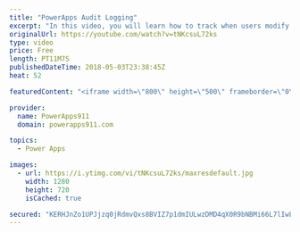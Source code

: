 ```yaml
---
title: "PowerApps Audit Logging"
excerpt: "In this video, you will learn how to track when users modify your data with PowerApps. We do this using the User() and Now() function combined with OnSuccess. Not terribly complicated but an effective solution for tracking that info you need.  Video on the User() function https://www.youtube.com/watch?v=FpXrF5NDZbI"
originalUrl: https://youtube.com/watch?v=tNKcsuL72ks
type: video
price: Free
length: PT11M7S
publishedDateTime: 2018-05-03T23:38:45Z
heat: 52

featuredContent: "<iframe width=\"800\" height=\"500\" frameborder=\"0\" src=\"https://www.youtube.com/embed/tNKcsuL72ks\" allow=\"accelerometer; autoplay; encrypted-media; gyroscope; picture-in-picture\" allowfullscreen></iframe>"

provider:
  name: PowerApps911
  domain: powerapps911.com

topics:
  - Power Apps

images:
  - url: https://i.ytimg.com/vi/tNKcsuL72ks/maxresdefault.jpg
    width: 1280
    height: 720
    isCached: true

secured: "KERHJnZo1UPJjzq0jRdmvQxs8BVIZ7p1dmIULwzDMD4qX0R9bNBMi66L7lIwLOBJwel9oPCkSBnqL3gmQpG7/rO+bs5PGf/snKEe8Uu8NagkZf6zPtThvR4LCnzbp4yuYmskdXdeI5wU0uKy8PjeeCdBDVFz6/CQJTfKykylPj23V+aUH2GXiN/m5O9IFdL4wGrBeZRsLNG4ByFt2vAMLQbNDQnWzMqH007f4sSN2jWpbQYj0hUbzAsVQxBy70SkDvhYzBq+jxTQ4CTiFysfaVAZ8hSGpiH41JIyCx6eFlLt4e5RIK5umecMmGXtEG5ZY8Vq9w++YwNDwHeZsk5RFx3ldUgcT+JxLKu50PGbiLl99yzTALMUO0gDBX/5zr00649gFBzkmNbXlJoNxjWmU0rI49lx7hLI9ISh7COSkY4=;iASMFhQFlkOprr2vc46LZw=="
---
```


